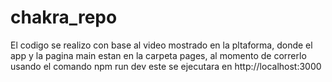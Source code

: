 # chakra_repo

El codigo se realizo con base al video mostrado en la pltaforma, donde el app y la pagina main estan en la carpeta pages, al momento de correrlo usando el comando npm run dev este se ejecutara en http://localhost:3000

